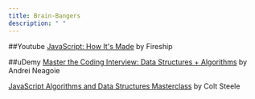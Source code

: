 ```yaml
---
title: Brain-Bangers
description: " "
---
```


##Youtube
[JavaScript: How It's Made](https://www.youtube.com/watch?v=FSs_JYwnAdI) by Fireship

##uDemy
[Master the Coding Interview: Data Structures + Algorithms](https://www.udemy.com/course/master-the-coding-interview-data-structures-algorithms/) by Andrei Neagoie

[JavaScript Algorithms and Data Structures Masterclass](https://www.udemy.com/js-algorithms-and-data-structures-masterclass/) by Colt Steele

